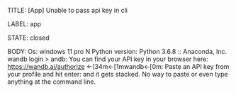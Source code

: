 TITLE:
[App] Unable to pass api key in cli

LABEL:
app

STATE:
closed

BODY:
Os: windows 11 pro N
Python version: Python 3.6.8 :: Anaconda, Inc.
wandb login >
andb: You can find your API key in your browser here: https://wandb.ai/authorize
←[34m←[1mwandb←[0m: Paste an API key from your profile and hit enter:
and it gets stacked.
No way to paste or even type anything at the command line.

